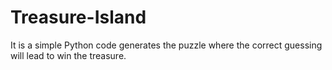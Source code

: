 # Treasure-Island
It is a simple Python code generates the puzzle where the correct guessing will lead to win the treasure.
